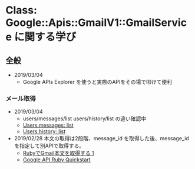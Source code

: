# Class: Google::Apis::GmailV1::GmailService に関する学び

## 全般

- 2019/03/04
  - Google APIs Explorer を使うと実際のAPIをその場で叩けて便利

### メール取得

- 2019/03/04
  - users/messages/list users/history/list の違い確認中
  - [Users.messages: list](https://developers.google.com/gmail/api/v1/reference/users/messages/list)
  - [Users.history: list](https://developers.google.com/gmail/api/v1/reference/users/history/list)
- 2019/02/28 本文の取得は2段階、message_id を取得した後、message_id を指定して別APIで取得する。
  - [RubyでGmail本文を取得する 1](http://shidetake.com/gmail_api_1/)
  - [Google API Ruby Quickstart](https://developers.google.com/gmail/api/quickstart/ruby)
